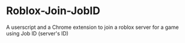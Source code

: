 # Roblox-Join-JobID
A userscript and a Chrome extension to join a roblox server for a game using Job ID (server's ID)
